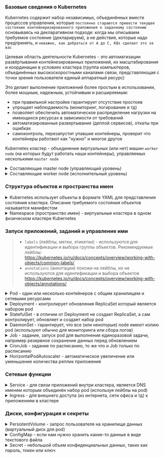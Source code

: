 ### Базовые сведения о Kubernetes

Kubernetes содержит набор независимых, объединённых вместе процессов управления, которые `постоянно стараются привести текущее состояние контейнеризированного приложения к заданному состоянию` основываясь на декларативном подходе: когда мы описываем требуемое состояние (декларируем), а не действия, которые надо предпринять, и `неважно, как добраться от А до С, K8s сделает это за вас`

Целевая область деятельности Kubernetes - это автоматизации развёртывания контейнезированных приложений, их масштабирования и координации в условиях кластера (группа компьютеров, объединённых высокоскоростными каналами связи, представляющая с точки зрения пользователя единый аппаратный ресурс)

Это делает выполнение приложений более простым в использовании, более мощным, надежным, устойчивым и расширяемым:

- при правильной настройке гарантирует отсутствие простоев
- упрощает наблюдаемость (мониторинг, логирование и тд)
- позволяет обеспечить автоматическое распределение нагрузки на имеющихся ресурсах в зависимости от требований
- автоматизированные развертывание (деплой сервисов), откаты при ошибках
- самоконтроль, перезапустит упавшие контейнеры, проверит что контейнеры работают как "нужно" и многое другое

Kubernetes кластер - объединение виртуальных (или нет) машин `worker node` (на которых будут работать наши контейнеры), управляемых несколькими `master node`

<details>
  <summary>Составляющие master node (управляющий уровень)</summary>

https://kubernetes.io/ru/docs/concepts/overview/components/#плоскость-управления-компонентами

- `kube-apiserver` - клиентская часть панели управления Kubernetes
- `etcd` - высоконадёжное хранилище данных в формате "ключ-значение", основное хранилище всех данных кластера в Kubernetes
- `kube-scheduler` - отслеживает созданные поды без привязанного узла и выбирает узел, на котором они должны работать
- `kube-controller-manager` - уведомляет и реагирует на сбои node, поддерживает правильное количество pod для каждого объекта контроллера репликации в системе, связывает Services и Pods, создает стандартные учетные записи и токены доступа API для новых namespace

</details>

<details>
  <summary>Составляющие worker node (исполнительный уровень)</summary>

https://kubernetes.io/ru/docs/concepts/overview/components/#компоненты-узла

- `kubelet` - агент который следит за тем, чтобы контейнеры были запущены в поде
- `kube-proxy` - конфигурирует правила сети на узлах (service), при помощи которых разрешаются сетевые подключения к вашими подам изнутри и снаружи кластера
- `Среда выполнения контейнера` - это программа, предназначенная для выполнения контейнеров (Docker, containerd, CRI-O)
  CRI-O - Это альтернатива containerd, которая также позволяет загружать образы контейнеров из репозиториев, управлять ими и запускать Container Runtime нижнего уровня для запуска процессов контейнера
  > Docker — это лишь часть всей экосистемы контейнеров. Существуют открытые стандарты: CRI и OCI, и несколько Container Runtime с поддержкой CRI: containerd, runc, CRI-O и, конечно, сам Docker

</details>

### Структура объектов и пространства имен

<details>
  <summary>Kubernetes использует объекты в формате YAML для представления состояния кластера. Описание требуемого состояния объектов называется манифестом</summary>

> Почти в каждом объекте Kubernetes есть два вложенных поля-объекта, которые управляют конфигурацией объекта:
> - `spec` - требуемое состояние (описание характеристик, которые должны быть у объекта)
> - `status` - текущее состояние

https://kubernetes.io/ru/docs/concepts/overview/working-with-objects/kubernetes-objects/

</details>

<details>
  <summary>Namespace (пространство имен) - виртуальные кластера в одном физическом кластере Kubernetes</summary>

Нужны чтобы отделять группы обьектов (контейнеров и их сетевые или любые другие настройки) в одном кластере

> Имена ресурсов должны быть уникальными в пределах одного и того же namespace

```yaml
apiVersion: v1
kind: Namespace
metadata:
  name: <insert-namespace-name-here> # имя namespace
```

</details>

### Запуск приложений, заданий и управление ими

> - `labels` (лейблы, метки, этикетки) - используются для идентификации и выбора группы объектов. Рекомендуемые лейблы: https://kubernetes.io/ru/docs/concepts/overview/working-with-objects/common-labels/
> - `annotations` (аннотации) похожи на лейблы, но не используются для идентификации и выбора объектов https://kubernetes.io/ru/docs/concepts/overview/working-with-objects/annotations/

<details>
  <summary>Pod - один или несколько контейнеров с общим хранилищем и сетевыми ресурсами</summary>

В pod описана спецификация для запуска контейнеров:
- на каких node запускать, например только на linux
- какой командой запускать приложение в контейнере
- сколько ресурсов CPU или RAM давать контейнеру
- как проверять готовность приложения и тд.

```yaml
apiVersion: v1
kind: Pod
metadata:
  name: nginx
spec:
  containers:
  - name: nginx
    image: nginx:1.25-alpine-slim
    ports:
    - containerPort: 80
```

У каждого pod есть внутри кластера IP адрес по которому pod могут обращаться друг к другу, а выдачей IP адрессов занимается `kube-controller-manager` который присваивает каждой node podCIDR (192.0.2.0/24 – это адрес CIDR версии IPv4, где первые 24 бита, или 192.0.2, – это сетевой адрес). Pod'ы каждого узла получают IP-адреса из пространства адресов в выделенном диапазоне podCIDR. Поскольку podCIDR'ы узлов не пересекаются, все pod'ы получают уникальные IP-адреса

> pod, обычно, создаются с использованием других ресурсов которые описаны ниже

https://kubernetes.io/docs/concepts/workloads/pods/

</details>

<details>
  <summary>Deployment - контролирует обновления ReplicaSet который является набором pod</summary>

Deployment создает `ReplicaSet`, который в свою очередь создает набор одинаковых pod и работает с ними, как с единой сущностью. Поддерживает нужное количество реплик, при необходимости создавая новые pod или убивая старые

```yaml
apiVersion: apps/v1
kind: Deployment
metadata:
  name: nginx
  labels: # используются для идентификации и выбора объектов
    app.kubernetes.io/name: nginx
    app.kubernetes.io/version: latest
    app.kubernetes.io/component: nginx
  annotations:
    imageregistry: "https://hub.docker.com/"
spec:
  replicas: 3 # можно удалить если используем HPA который сам будет следить за числом реплик (описание и пример ниже)
  selector:
    matchLabels:
      app.kubernetes.io/name: nginx
  template:
    metadata:
      labels:
        app.kubernetes.io/name: nginx
    spec:
      affinity:
        podAntiAffinity: # анти зависимость чтобы реплики pod разъехались по разным node
          preferredDuringSchedulingIgnoredDuringExecution: 
          - weight: 100
            podAffinityTerm:
              labelSelector:
                matchExpressions:
                - key: app.kubernetes.io/name
                  operator: In
                  values:
                  - nginx # создавать на node где нет pod с лейблом app.kubernetes.io/name: nginx-deployment
              topologyKey: "topology.kubernetes.io/zone" # стараться размещать pod в разных зонах доступности
      terminationGracePeriodSeconds: 30 # после отправки приложению сигнала 'Заверши работу' даем ему 30 сек закончить свою работу и умереть, иначе убиваем
      containers:
      - name: nginx
        image: nginx:1.25-alpine-slim
        ports:
        - name: http
          containerPort: 8080
        resources:
          requests: # запросы ресурсов по которым kube-scheduler ищет на какую node разместить pod
            memory: "150Mi"
            cpu: "250m"
          limits:
            memory: "150Mi" # если приложение попытается использовать больше памяти, Kubernetes убьет его
            cpu: "500m" # если приложение попытается использовать больше ресурсов CPU поставит его в очередь xD
        livenessProbe: # проверяет 'живо ли приложение' и если нет, перезапускает его
          httpGet:
            path: /
            port: http
          initialDelaySeconds: 5
          periodSeconds: 5
        readinessProbe: # проверяет 'может ли приложение принимать запросы'
          httpGet:
            path: /
            port: http
          initialDelaySeconds: 5
          periodSeconds: 5
```

https://kubernetes.io/docs/concepts/workloads/controllers/deployment/

</details>

<details>
  <summary>StatefulSet - в отличии от Deployment не создает ReplicaSet, а сам контролирует, обновляет и создает набор pod</summary>

```yaml
apiVersion: apps/v1
kind: StatefulSet
metadata:
  name: postgres
  labels: # используются для идентификации и выбора объектов
    app.kubernetes.io/name: postgres
    app.kubernetes.io/version: 14.7-alpine
    app.kubernetes.io/component: postgres
spec:
  selector:
    matchLabels:
      app: postgress # должно совпадать с .spec.template.metadata.labels
  serviceName: "postgres"
  replicas: 3
  template:
    metadata:
      labels:
        app: postgres # должно совпадать с .spec.selector.matchLabels
    spec:
      terminationGracePeriodSeconds: 30
      containers:
      - name: postgres
        image: postgres:14.7-alpine
        ports:
        - containerPort: 5432
          name: dbport
        volumeMounts:
        - name: default-database
          mountPath: /usr/share/postgres/database
  volumeClaimTemplates:
  - metadata:
      name: default-database
    spec:
      accessModes: [ "ReadWriteOnce" ]
      storageClassName: "my-storage-class-name"
      resources:
        requests:
          storage: 5Gi
```

https://kubernetes.io/docs/concepts/workloads/controllers/statefulset/

</details>

<details>
  <summary>DaemonSet - гарантирует, что все (или некоторые) node имеют копию pod (используют обычно для мониторинга или сбора логов)</summary>

Ниже пример запуска `Fluentd` который будет собирать логи контейнеров (и не только) и отправлять их в централизованный `Elasticsearch` для дальнейшего хранения, обработки и просмотра

```yaml
apiVersion: apps/v1
kind: DaemonSet
metadata:
  name: fluentd-elasticsearch
  namespace: kube-system
  labels: # используются для идентификации и выбора объектов
    app.kubernetes.io/name: fluentd
    app.kubernetes.io/version: v1-debian-elasticsearch
    app.kubernetes.io/component: fluentd
spec:
  selector:
    matchLabels:
      app.kubernetes.io/name: fluentd # должно совпадать с .spec.template.metadata.labels (ниже)
  template:
    metadata:
      labels:
        app.kubernetes.io/name: fluentd # должно совпадать с .spec.selector.matchLabels (выше)
    spec:
      tolerations:
      # Эти tolerations (допуски) предназначены для того, чтобы набор демонов (pod) мог выполняться на master node
      # Если мы не хотим запускать демонов (pod) на master node, то нужно удалить tolerations
      - key: node-role.kubernetes.io/control-plane
        operator: Exists
        effect: NoSchedule
      - key: node-role.kubernetes.io/master
        operator: Exists
        effect: NoSchedule
      containers:
      - name: fluentd-elasticsearch
        image: fluent/fluentd-kubernetes-daemonset:v1-debian-elasticsearch
        env:
          - name: FLUENT_ELASTICSEARCH_HOST
            value: "elasticsearch.monitoring" # имя service и namespace в которых установлен Elasticsearch
          - name: FLUENT_ELASTICSEARCH_PORT
            value: "9200" # порт Elasticsearch service на который отправлять логи
          - name: FLUENT_ELASTICSEARCH_SCHEME
            value: "http" # по какому протоколу отправлять логи в Elasticsearch
        resources:
          limits:
            cpu: 250m
            memory: 200Mi
          requests:
            cpu: 100m
            memory: 200Mi
        volumeMounts:
        - name: varlog
          mountPath: /var/log
      terminationGracePeriodSeconds: 30
      volumes:
      - name: varlog
        hostPath:
          path: /var/log
```

https://kubernetes.io/docs/concepts/workloads/controllers/daemonset/

</details>

<details>
  <summary>Job - задание, запуск pod для выполнения единоразовой задачи, например резервное сохранение данных перед обновлением</summary>

```yaml
apiVersion: batch/v1
kind: Job
metadata:
  name: busybox-sleep
  labels: # используются для идентификации и выбора объектов
    app.kubernetes.io/name: busybox
    app.kubernetes.io/version: 1.36.0
    app.kubernetes.io/component: busybox
spec:
  ttlSecondsAfterFinished: 300 # автоматически удалить Job после ее завершения через 300 сек 
  template:
    spec:
      containers:
      - name: busybox
        image: busybox:1.36.0
        command: ["/bin/sleep", "10"] # спать 10 секунд, а потом завершить работу
      restartPolicy: Never # при ошибке не перезапускать
  backoffLimit: 4 # количество повторных попыток прежде чем job упадет
```

https://kubernetes.io/docs/concepts/workloads/controllers/job/

</details>

<details>
  <summary>CronJob - задание по расписанию, то же что и Job только по расписанию</summary>

```yaml
apiVersion: batch/v1
kind: CronJob
metadata:
  name: busybox-date
  labels: # используются для идентификации и выбора объектов
    app.kubernetes.io/name: busybox
    app.kubernetes.io/version: 1.36.0
    app.kubernetes.io/component: busybox
spec:
  schedule: "* * * * *" # расписание, в данном случае каждую минуту https://crontab.guru/
  jobTemplate:
    spec:
      template:
        spec:
          containers:
          - name: busybox
            image: busybox:1.36.0
            imagePullPolicy: IfNotPresent
            command:
            - /bin/sh
            - -c
            - date; echo Hello from the Kubernetes cluster
          restartPolicy: OnFailure # попробовать еще раз если Job упадет
```

https://kubernetes.io/docs/concepts/workloads/controllers/cron-jobs/

</details>

<details>
  <summary>HorizontalPodAutoscaler - автоматическое увеличение или уменьшение количества реплик приложения</summary>

```yaml
apiVersion: autoscaling/v2
kind: HorizontalPodAutoscaler # автоматическое увеличение или уменьшение количества реплик приложения
metadata:
  name: nginx
  labels: # используются для идентификации и выбора объектов
    app.kubernetes.io/name: nginx
    app.kubernetes.io/version: 1.24-alpine-slim
    app.kubernetes.io/component: nginx
spec:
  scaleTargetRef:
    apiVersion: apps/v1
    kind: Deployment
    name: nginx
  minReplicas: 3
  maxReplicas: 12
  metrics:
  - type: Resource
    resource:
      name: cpu
      target:
        type: Utilization
        averageUtilization: 60
```

https://kubernetes.io/docs/tasks/run-application/horizontal-pod-autoscale-walkthrough/

</details>

### Сетевые функции

<details>
  <summary>Service - для связи приложений внутри кластера, является DNS именем которым объединён набор pod (используя лейблы на pod)</summary>

```yaml
apiVersion: v1
kind: Service
metadata:
  name: nginx # одно DNS имя которым объединён набор pod (используя лейблы на pod в selector ниже)
  labels: # используются для идентификации и выбора объектов
    app.kubernetes.io/name: nginx
    app.kubernetes.io/version: 1.24-alpine-slim
    app.kubernetes.io/component: nginx
spec:
  selector:
    app.kubernetes.io/name: nginx # выбирает pod по лейблу
  ports:
    - protocol: TCP
      port: 80
      targetPort: http
```

https://kubernetes.io/docs/concepts/services-networking/service/

</details>

<details>
  <summary>Ingress - для внешнего доступа (из интернета, сети офиса и тд) к приложениям в кластере</summary>

```yaml
apiVersion: networking.k8s.io/v1
kind: Ingress
metadata:
  name: nginx
  labels: # используются для идентификации и выбора объектов
    app.kubernetes.io/name: nginx
    app.kubernetes.io/version: 1.24-alpine-slim
    app.kubernetes.io/component: nginx
  annotations:
    nginx.ingress.kubernetes.io/rewrite-target: /
spec:
  ingressClassName: nginx-external
  rules:
  - http:
      paths:
      - path: /api/v1
        pathType: Prefix
        backend:
          service:
            name: nginx
            port:
              number: 80
```

https://kubernetes.io/docs/concepts/services-networking/ingress/

</details>

### Диски, конфигурация и секреты

<details>
  <summary>PersistentVolume - запрос пользователя на хранилище данных (виртуальный диск для pod)</summary>

```yaml
apiVersion: v1
kind: PersistentVolume
metadata:
  name: postgres
  labels: # используются для идентификации и выбора объектов
    app.kubernetes.io/name: postgres
    app.kubernetes.io/version: 14.7-alpine
    app.kubernetes.io/component: postgres
spec:
  capacity:
    storage: 5Gi # объем запрашиваемого диска
  accessModes:
    - ReadWriteOnce # режим доступа который разрешает нескольким pod получать доступ к pvc, когда pod запущены на одной node
  storageClassName: postgres-ssd # имя объекта 'storageClass' который хранит параметры подключения к системе хранения данных (дисковым массивам и тд)
```

https://kubernetes.io/docs/concepts/storage/persistent-volumes/

</details>

<details>
  <summary>ConfigMap - если нам нужно хранить какие-то данные в виде текстового файла</summary>

По возможности лучше настраивать приложение через переменные среды в `env` как в примере с Deployment выше (это просто удобнее), а ConfigMap использовать если нужно настроить что-то сложное или приложение умеет работать только с конфигурационным файлом

```yaml
apiVersion: v1
kind: ConfigMap
metadata:
  name: nginx-configmap # имя конфигмапа по которому мы будем его добавлять в pod
  labels: # используются для идентификации и выбора объектов
    app.kubernetes.io/name: nginx
    app.kubernetes.io/version: 1.24-alpine-slim
    app.kubernetes.io/component: nginx
data:
  nginx.conf: |
    server {
      listen       80;
      server_name  localhost;
      location / {
          root   /usr/share/nginx/html;
          index  index.html index.htm;
      }
    }
```

https://kubernetes.io/docs/concepts/configuration/configmap/

</details>

<details>
  <summary>Secret - небольшой объем конфиденциальных данных, таких как пароль, токен или ключ</summary>

Нужен чтобы удобно хранить секретные данные внутри Kubernetes, пароли, логины, номера счетов и тд.

```yaml
apiVersion: v1
kind: Secret
metadata:
  name: nginx # имя секрета по которому мы его будем подключать в наши pod
  labels: # используются для идентификации и выбора объектов
    app.kubernetes.io/name: nginx
    app.kubernetes.io/version: 1.24-alpine-slim
    app.kubernetes.io/component: nginx
type: Opaque # тип: произвольные пользовательские данные (все типы https://kubernetes.io/docs/concepts/configuration/secret/#secret-types )
data:
  USER_NAME: aDm1n
  PASSWORD: myStr0ngPa5SworD
```

https://kubernetes.io/docs/concepts/configuration/secret/

</details>